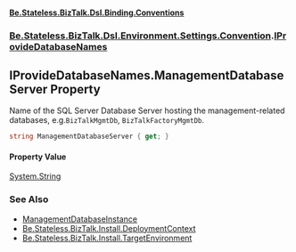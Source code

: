 #### [Be.Stateless.BizTalk.Dsl.Binding.Conventions](README.md 'README')
### [Be.Stateless.BizTalk.Dsl.Environment.Settings.Convention](Be.Stateless.BizTalk.Dsl.Environment.Settings.Convention.md 'Be.Stateless.BizTalk.Dsl.Environment.Settings.Convention').[IProvideDatabaseNames](IProvideDatabaseNames.md 'Be.Stateless.BizTalk.Dsl.Environment.Settings.Convention.IProvideDatabaseNames')

## IProvideDatabaseNames.ManagementDatabaseServer Property

Name of the SQL Server Database Server hosting the management-related databases, e.g.`BizTalkMgmtDb`,
`BizTalkFactoryMgmtDb`.

```csharp
string ManagementDatabaseServer { get; }
```

#### Property Value
[System.String](https://docs.microsoft.com/en-us/dotnet/api/System.String 'System.String')

### See Also
- [ManagementDatabaseInstance](IProvideDatabaseNames.ManagementDatabaseInstance.md 'Be.Stateless.BizTalk.Dsl.Environment.Settings.Convention.IProvideDatabaseNames.ManagementDatabaseInstance')
- [Be.Stateless.BizTalk.Install.DeploymentContext](https://docs.microsoft.com/en-us/dotnet/api/Be.Stateless.BizTalk.Install.DeploymentContext 'Be.Stateless.BizTalk.Install.DeploymentContext')
- [Be.Stateless.BizTalk.Install.TargetEnvironment](https://docs.microsoft.com/en-us/dotnet/api/Be.Stateless.BizTalk.Install.TargetEnvironment 'Be.Stateless.BizTalk.Install.TargetEnvironment')